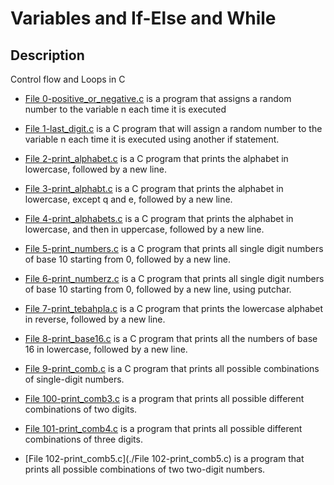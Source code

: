 # Variables and If-Else and While
## Description
Control flow and Loops in C

- [File 0-positive_or_negative.c](./0-positive_or_negative.c) is a program that assigns a random number to the variable n each time it is executed

- [File 1-last_digit.c](./1-last_digit.c) is a C program that will assign a random number to the variable n each time it is executed using another if statement.

- [File 2-print_alphabet.c](./2-print_alphabet.c) is a C program that prints the alphabet in lowercase, followed by a new line.

- [File 3-print_alphabt.c](./3-print_alphabt.c) is a C program that prints the alphabet in lowercase, except q and e, followed by a new line.

- [File 4-print_alphabets.c](./4-print_alphabets.c) is a C program that prints the alphabet in lowercase, and then in uppercase, followed by a new line.

- [File 5-print_numbers.c](./5-print_numbers.c) is a C program that prints all single digit numbers of base 10 starting from 0, followed by a new line.

- [File 6-print_numberz.c](./6-print_numberz.c) is a C program that prints all single digit numbers of base 10 starting from 0, followed by a new line, using putchar.

- [File 7-print_tebahpla.c](./7-print_tebahpla.c) is a C program that prints the lowercase alphabet in reverse, followed by a new line.

- [File 8-print_base16.c](./8-print_base16.c) is a C program that prints all the numbers of base 16 in lowercase, followed by a new line.

- [File 9-print_comb.c](./9-print_comb.c) is a C program that prints all possible combinations of single-digit numbers.

- [File 100-print_comb3.c](./100-print_comb3.c) is a program that prints all possible different combinations of two digits.

- [File 101-print_comb4.c](,/101-print_comb4.c) is a program that prints all possible different combinations of three digits.

- [File 102-print_comb5.c](./File 102-print_comb5.c) is a program that prints all possible combinations of two two-digit numbers.
